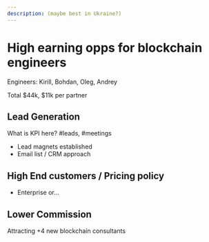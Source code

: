 ```yaml
---
description: (maybe best in Ukraine?)
---
```


# High earning opps for blockchain engineers

Engineers: Kirill, Bohdan, Oleg, Andrey

Total $44k, $11k per partner

## Lead Generation

What is KPI here? \#leads, \#meetings

* Lead magnets established
* Email list / CRM approach

## High End customers / Pricing policy

* Enterprise or...

## Lower Commission

Attracting +4 new blockchain consultants

